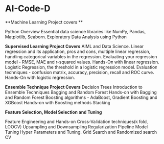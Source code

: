 # AI-Code-D

**Machine Learning Project covers **

  Python Overview
  Essential data science libraries like NumPy, Pandas, Matplotlib, Seaborn.
  Exploratory Data Analysis using Python
  
**Supervised Learning Project Covers** 
  AIML and Data Science.
  Linear regression and its application, pros and cons, multiple linear regression, handling categorical variables in the regression.
  Evaluating your regression model - RMSE, MAE and r-squared values.
  Hands-On with linear regression.
  Logistic Regression, the threshold in a logistic regression model.
  Evaluation techniques - confusion matrix, accuracy, precision, recall and ROC curve.
  Hands-On with logistic regression. 
  
 **Ensemble Technique Project Covers** 
  Decision Trees
  Introduction to Ensemble Techniques
  Bagging and Random Forest
  Hands-on with Bagging and Random Forest
  Boosting algorithms - AdaBoost, Gradient Boosting and XGBoost
  Hands-on with Boosting methods
  Stacking
  
  **Feature Selection, Model Selection and Tuning**

  Feature Engineering and Hands-on
  Cross-Validation techniques(k fold, LOOCV)
  Upsampling and Downsampling
  Regularization
  Pipeline
  Model Tuning
  Hyper Parameters and Tuning.
  Grid Search and Randomized search CV
  
  
  
